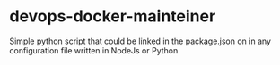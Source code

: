 # devops-docker-mainteiner
Simple python script that could be linked in the package.json on in any configuration file written in NodeJs or Python
